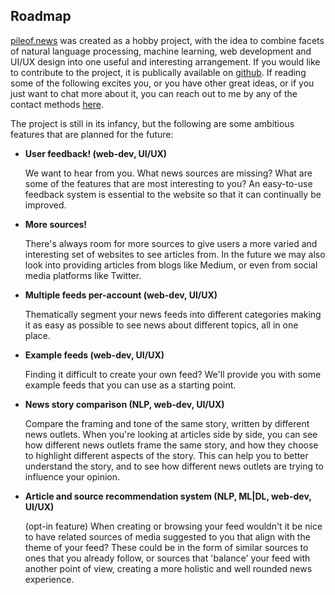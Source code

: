 ## Roadmap

[pileof.news](#) was created as a hobby project, with the idea to combine facets of natural language processing, machine learning, web development and UI/UX design into one useful and interesting arrangement. If you would like to contribute to the project, it is publically available on [github](https://github.com/tscelsi/news-frontend). If reading some of the following excites you, or you have other great ideas, or if you just want to chat more about it, you can reach out to me by any of the contact methods [here](/contact).

The project is still in its infancy, but the following are some ambitious features that are planned for the future:

- **User feedback! (web-dev, UI/UX)**
  
  We want to hear from you. What news sources are missing? What are some of the features that are most interesting to you? An easy-to-use feedback system is essential to the website so that it can continually be improved.

- **More sources!**
  
  There's always room for more sources to give users a more varied and interesting set of websites to see articles from. In the future we may also look into providing articles from blogs like Medium, or even from social media platforms like Twitter.

- **Multiple feeds per-account (web-dev, UI/UX)**
  
  Thematically segment your news feeds into different categories making it as easy as possible to see news about different topics, all in one place.

- **Example feeds (web-dev, UI/UX)**
  
  Finding it difficult to create your own feed? We'll provide you with some example feeds that you can use as a starting point.

- **News story comparison (NLP, web-dev, UI/UX)**
  
  Compare the framing and tone of the same story, written by different news outlets. When you're looking at articles side by side, you can see how different news outlets frame the same story, and how they choose to highlight different aspects of the story. This can help you to better understand the story, and to see how different news outlets are trying to influence your opinion.

- **Article and source recommendation system (NLP, ML|DL, web-dev, UI/UX)**

  (opt-in feature) When creating or browsing your feed wouldn't it be nice to have related sources of media suggested to you that align with the theme of your feed? These could be in the form of similar sources to ones that you already follow, or sources that 'balance' your feed with another point of view, creating a more holistic and well rounded news experience.
